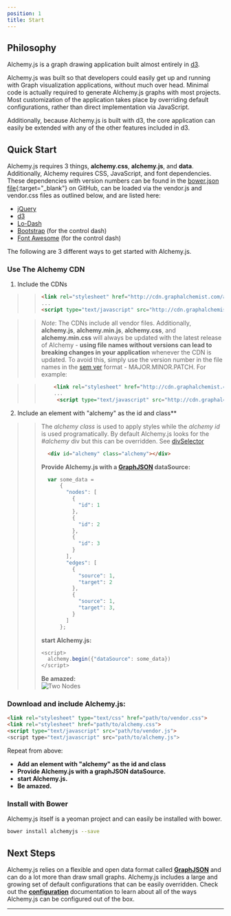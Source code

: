 ```yaml
---
position: 1
title: Start
---
```


## Philosophy

<p class="lead">Alchemy.js is a graph drawing application built almost entirely in <a href="http://d3js.org/">d3</a>.</p>

<p class="lead">Alchemy.js was built so that developers could easily get up and running with Graph visualization applications, without much over head.  Minimal code is actually required to generate Alchemy.js graphs with most projects. Most customization of the application takes place by overriding default configurations, rather than direct implementation via JavaScript.</p>

<p class="lead">Additionally, because Alchemy.js is built with d3, the core application can easily be extended with any of the other features included in d3.</p>

## Quick Start
Alchemy.js requires 3 things, **alchemy.css**, **alchemy.js**, and **data**.  Additionally, Alchemy requires CSS, JavaScript, and font dependencies.  These dependencies with version numbers can be found in the [bower.json file](https://github.com/GraphAlchemist/Alchemy/blob/master/bower.json){:target="_blank"} on GitHub, can be loaded via the vendor.js and vendor.css files as outlined below, and are listed here:

* [jQuery](http://jquery.com/)
* [d3](http://d3js.org/)
* [Lo-Dash](http://lodash.com/)
* [Bootstrap](http://getbootstrap.com/) (for the control dash)
* [Font Awesome](http://fortawesome.github.io/Font-Awesome/) (for the control dash)

The following are 3 different ways to get started with Alchemy.js.

### Use The Alchemy CDN

1. Include the CDNs

>> ~~~ html
>> <link rel="stylesheet" href="http://cdn.graphalchemist.com/alchemy.min.css">
>> ...
>> <script type="text/javascript" src="http://cdn.graphalchemist.com/alchemy.min.js">
>> ~~~

>>  *Note*: The CDNs include all vendor files.  Additionally, **alchemy.js**, **alchemy.min.js**, **alchemy.css**, and **alchemy.min.css** will always be updated with the latest release of Alchemy - **using file names without versions can lead to breaking changes in your application** whenever the CDN is updated.  To avoid this, simply use the version number in the file names in the [sem ver](http://semver.org/) format - MAJOR.MINOR.PATCH.  For example:

>> ~~~html
>>     <link rel="stylesheet" href="http://cdn.graphalchemist.com/alchemy.0.2.min.css">
>>     ...
>>      <script type="text/javascript" src="http://cdn.graphalchemist.com/alchemy.0.2.min.js">
>> ~~~

2. Include an element with "alchemy" as the id and class**

>>   The *alchemy class* is used to apply styles while the *alchemy id* is used programatically.  By default Alchemy.js looks for the *#alchemy* div but this can be overridden.  See [divSelector](http://localhost:9002/docs/#divselector)
>> 
>> ~~~ html
>>   <div id="alchemy" class="alchemy"></div>
>> ~~~
>> 
>>   **Provide Alchemy.js with a [GraphJSON](#GraphJSON) dataSource:**
>> 
>> ~~~ javascript
>>   var some_data = 
>>       {
>>         "nodes": [
>>           {
>>             "id": 1
>>           },
>>           {
>>             "id": 2
>>           },
>>           {
>>             "id": 3
>>           }
>>         ],
>>         "edges": [
>>           {
>>             "source": 1,
>>             "target": 2
>>           },
>>           {
>>             "source": 1,
>>             "target": 3,
>>           }
>>         ]
>>       };
>> ~~~
>> **start Alchemy.js:**
>> 
>> ~~~ js
>> <script>
>>   alchemy.begin({"dataSource": some_data})
>> </script>
>> ~~~
>> **Be amazed:**    
>> ![Two Nodes](img/threenodes.png)

### Download and include Alchemy.js:

~~~ html
<link rel="stylesheet" type="text/css" href="path/to/vendor.css">
<link rel="stylesheet" href="path/to/alchemy.css">
<script type="text/javascript" src="path/to/vendor.js">
<script type="text/javascript" src="path/to/alchemy.js">
~~~

Repeat from above:   

* **Add an element with "alchemy" as the id and class**    
* **Provide Alchemy.js with a graphJSON dataSource.**    
* **start Alchemy.js.**    
* **Be amazed.**        
  

### Install with Bower
Alchemy.js itself is a yeoman project and can easily be installed with bower.

~~~ bash
bower install alchemyjs --save
~~~

## Next Steps
Alchemy.js relies on a flexible and open data format called **[GraphJSON](#GraphJSON)** and can do a lot more than draw small graphs.  Alchemy.js includes a large and growing set of default configurations that can be easily overridden.  Check out the **[configuration](#Configuration)** documentation to learn about all of the ways Alchemy.js can be configured out of the box.

____
